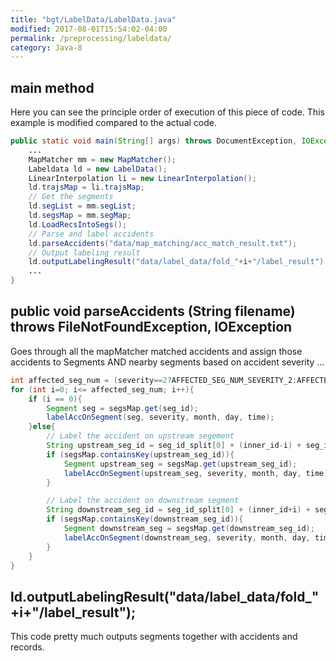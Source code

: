 ```yaml
---
title: "bgt/LabelData/LabelData.java"
modified: 2017-08-01T15:54:02-04:00
permalink: /preprocessing/labeldata/
category: Java-8
---
```



## main method 


Here you can see the principle order of execution of this piece of code. This example is modified compared to the actual code. 

~~~java
public static void main(String[] args) throws DocumentException, IOException, InterruptedException{
    ...
    MapMatcher mm = new MapMatcher();
    Labeldata ld = new LabelData();
    LinearInterpolation li = new LinearInterpolation();
    ld.trajsMap = li.trajsMap;
    // Get the segments
    ld.segList = mm.segList;
    ld.segsMap = mm.segMap;
    ld.LoadRecsIntoSegs();
    // Parse and label accidents
    ld.parseAccidents("data/map_matching/acc_match_result.txt");
    // Output labeling result
    ld.outputLabelingResult("data/label_data/fold_"+i+"/label_result");
    ... 
}
~~~


##     public void parseAccidents (String filename) throws FileNotFoundException, IOException


Goes through all the mapMatcher matched accidents and assign those accidents to Segments AND nearby segments based on accident severity ...

~~~java
int affected_seg_num = (severity==2?AFFECTED_SEG_NUM_SEVERITY_2:AFFECTED_SEG_NUM_SEVERITY_3);
for (int i=0; i<= affected_seg_num; i++){
    if (i == 0){
        Segment seg = segsMap.get(seg_id);
        labelAccOnSegment(seg, severity, month, day, time);
    }else{
        // Label the accident on upstream segement
        String upstream_seg_id = seg_id_split[0] + (inner_id-i) + seg_id_split[2];
        if (segsMap.containsKey(upstream_seg_id)){
            Segment upstream_seg = segsMap.get(upstream_seg_id);
            labelAccOnSegment(upstream_seg, severity, month, day, time);
        }

        // Label the accident on downstream segment
        String downstream_seg_id = seg_id_split[0] + (inner_id+i) + seg_id_split[2];
        if (segsMap.containsKey(downstream_seg_id)){
            Segment downstream_seg = segsMap.get(downstream_seg_id);
            labelAccOnSegment(downstream_seg, severity, month, day, time);
        }
    }
}
~~~ 
  


##    ld.outputLabelingResult("data/label_data/fold_"+i+"/label_result");

This code pretty much outputs segments together with accidents and records. 